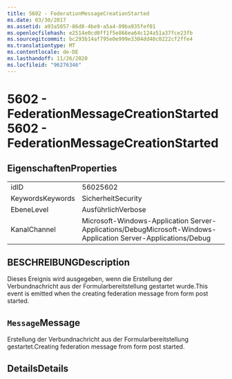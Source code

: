 ```yaml
---
title: 5602 - FederationMessageCreationStarted
ms.date: 03/30/2017
ms.assetid: a93a5057-86d8-4be9-a5a4-09ba935fef01
ms.openlocfilehash: e2514e0cd0ff1f5e866ea64c124a51a37fce23fb
ms.sourcegitcommit: bc293b14af795e0e999e3304dd40c0222cf2ffe4
ms.translationtype: MT
ms.contentlocale: de-DE
ms.lasthandoff: 11/26/2020
ms.locfileid: "96276346"
---
```

# <a name="5602---federationmessagecreationstarted"></a><span data-ttu-id="20216-102">5602 - FederationMessageCreationStarted</span><span class="sxs-lookup"><span data-stu-id="20216-102">5602 - FederationMessageCreationStarted</span></span>

## <a name="properties"></a><span data-ttu-id="20216-103">Eigenschaften</span><span class="sxs-lookup"><span data-stu-id="20216-103">Properties</span></span>  
  
|||  
|-|-|  
|<span data-ttu-id="20216-104">id</span><span class="sxs-lookup"><span data-stu-id="20216-104">ID</span></span>|<span data-ttu-id="20216-105">5602</span><span class="sxs-lookup"><span data-stu-id="20216-105">5602</span></span>|  
|<span data-ttu-id="20216-106">Keywords</span><span class="sxs-lookup"><span data-stu-id="20216-106">Keywords</span></span>|<span data-ttu-id="20216-107">Sicherheit</span><span class="sxs-lookup"><span data-stu-id="20216-107">Security</span></span>|  
|<span data-ttu-id="20216-108">Ebene</span><span class="sxs-lookup"><span data-stu-id="20216-108">Level</span></span>|<span data-ttu-id="20216-109">Ausführlich</span><span class="sxs-lookup"><span data-stu-id="20216-109">Verbose</span></span>|  
|<span data-ttu-id="20216-110">Kanal</span><span class="sxs-lookup"><span data-stu-id="20216-110">Channel</span></span>|<span data-ttu-id="20216-111">Microsoft-Windows-Application Server-Applications/Debug</span><span class="sxs-lookup"><span data-stu-id="20216-111">Microsoft-Windows-Application Server-Applications/Debug</span></span>|  
  
## <a name="description"></a><span data-ttu-id="20216-112">BESCHREIBUNG</span><span class="sxs-lookup"><span data-stu-id="20216-112">Description</span></span>  

 <span data-ttu-id="20216-113">Dieses Ereignis wird ausgegeben, wenn die Erstellung der Verbundnachricht aus der Formularbereitstellung gestartet wurde.</span><span class="sxs-lookup"><span data-stu-id="20216-113">This event is emitted when the creating federation message from form post started.</span></span>  
  
## <a name="message"></a><span data-ttu-id="20216-114">`Message`</span><span class="sxs-lookup"><span data-stu-id="20216-114">Message</span></span>  

 <span data-ttu-id="20216-115">Erstellung der Verbundnachricht aus der Formularbereitstellung gestartet.</span><span class="sxs-lookup"><span data-stu-id="20216-115">Creating federation message from form post started.</span></span>  
  
## <a name="details"></a><span data-ttu-id="20216-116">Details</span><span class="sxs-lookup"><span data-stu-id="20216-116">Details</span></span>
